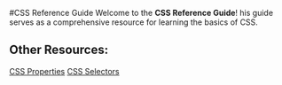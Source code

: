 #CSS Reference Guide 
Welcome to the **CSS Reference Guide**! his guide serves as a comprehensive resource for learning the basics of CSS.

## Other Resources:
[CSS Properties](https://www.w3schools.com/cssref/index.php)
[CSS Selectors](https://www.w3schools.com/cssref/css_selectors.php)
